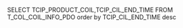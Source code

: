 SELECT TCIP_PRODUCT_COIL,TCIP_CIL_END_TIME  FROM T_COL_COIL_INFO_PDO   order by  TCIP_CIL_END_TIME desc
